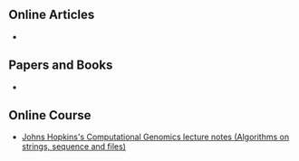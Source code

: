 ## Online Articles
*

## Papers and Books
* 

## Online Course
* [Johns Hopkins's Computational Genomics lecture notes (Algorithms on strings, sequence and files)](http://www.langmead-lab.org/teaching-materials/)